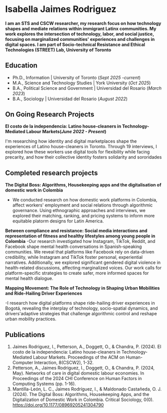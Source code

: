 # Isabella Jaimes Rodriguez

#### I am an STS and CSCW researcher, my research focus on how technology shapes and mediate relations within immigrant Latinx communities. My work explores the intersection of technology, labor, and social justice, focusing on marginalized communities' experiences and challenges in digital spaces. I am part of Socio-technical Resistance and Ethical Technologies (STREET) Lab, University of Toronto

## Education
- Ph.D., Information | University of Toronto (_Sept 2025 -current_)								       		
- M.A., Science and Technology Studies	| York University (_Oct 2025_)
- B.A., Political Science and Government | Universidad del Rosario (_March 2023_)	 			        		
- B.A., Sociology | Universidad del Rosario (_August 2022_)

## On Going Research Projects
**El costo de la independencia: Latino house-cleaners in Technology-Mediated Labour Markets(_June 2022 - Present_)**

I'm researching how identity and digital marketplaces shape the experiences of Latino house-cleaners in Toronto. Through 19 interviews, I explored how these workers use digital tools for flexibility while facing precarity, and how their collective identity fosters solidarity and sororidades

## Completed research projects

**The Digital Boss: Algorithms, Housekeeping apps and the digitalisation of domestic work in Colombia**

- We conducted research on how domestic work platforms in Colombia, affect workers'
employment and social relations through algorithmic governance. Using ethnographic approaches and interviews, we explored their matching, ranking, and pricing systems to inform more equitable platorm designs for Latin America.


**Between compliance and resistance: Social media interactions and representation of fitness and healthy lifestyles among young people in Colombia**
-Our research investigated how Instagram, TikTok, Reddit, and Facebook shape mental health conversations in Spanish-speaking communities. We reveal that platforms like Facebook rely on data-driven credibility, while Instagram and TikTok foster personal, experiential narratives. Additionally, we explored significant gendered digital violence in health-related discussions, affecting marginalized voices. Our work calls for platform-specific strategies to create safer, more informed spaces for mental health dialogue.

**Mapping Movement: The Role of Technology in Shaping Urban Mobilities and Ride-Hailing Driver Experiences**

-I research how digital platforms shape ride-hailing driver experiences in Bogotá, revealing the interplay of technology, socio-spatial dynamics, and drivers'adaptive strategies that challenge algorithmic control and reshape urban mobility practices.



## Publications
1. Jaimes Rodriguez, I., Petterson, A., Doggett, O., & Chandra, P. (2024). El costo de la independencia: Latino house-cleaners in Technology-Mediated Labour Markets. Proceedings of the ACM on Human-Computer Interaction, 8(CSCW2), 1-32.
2. Petterson, A., Jaimes Rodriguez, I., Doggett, O., & Chandra, P. (2024, May). Networks of care in digital domestic labour economies. In Proceedings of the 2024 CHI Conference on Human Factors in Computing Systems (pp. 1-16).
3. Mantilla-León, L. C., Jaimes Rodríguez, I., & Maldonado Castañeda, O. J. (2024). The Digital Boss: Algorithms, Housekeeping Apps, and the Digitalization of Domestic Work in Colombia. Critical Sociology, 0(0). https://doi.org/10.1177/08969205241304790
